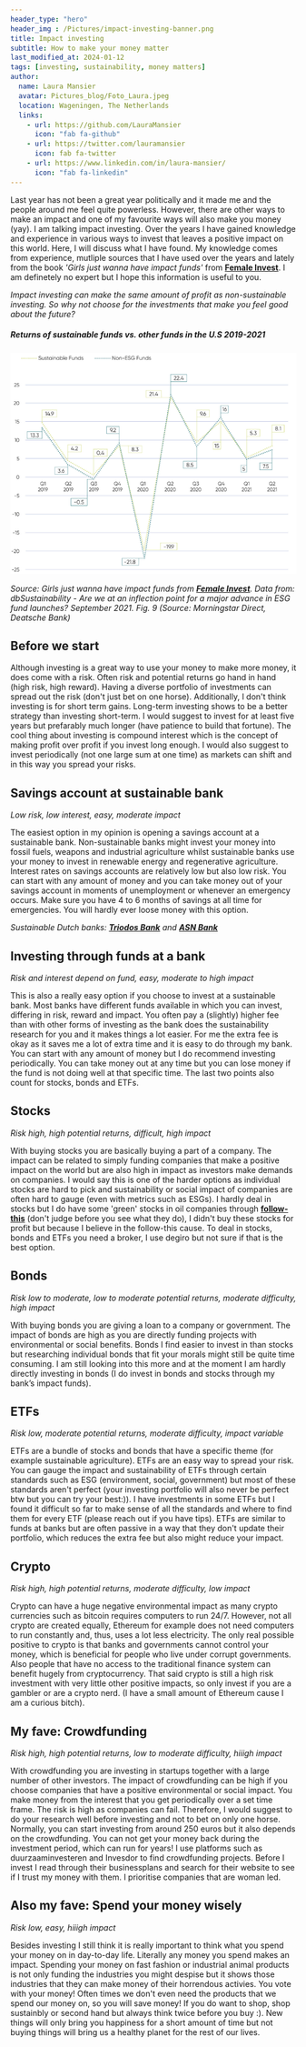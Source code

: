 ```yaml
---
header_type: "hero"
header_img : /Pictures/impact-investing-banner.png
title: Impact investing
subtitle: How to make your money matter
last_modified_at: 2024-01-12
tags: [investing, sustainability, money matters]
author:
  name: Laura Mansier
  avatar: Pictures_blog/Foto_Laura.jpeg
  location: Wageningen, The Netherlands
  links:                
    - url: https://github.com/LauraMansier
      icon: "fab fa-github"
    - url: https://twitter.com/lauramansier
      icon: fab fa-twitter
    - url: https://www.linkedin.com/in/laura-mansier/
      icon: "fab fa-linkedin"
---
```


Last year has not been a great year politically and it made me and the people around me feel quite powerless. However, there are other ways to make an impact and one of my favourite ways will also make you money (yay). I am talking impact investing. Over the years I have gained knowledge and experience in various ways to invest that leaves a positive impact on this world. Here, I will discuss what I have found. My knowledge comes from experience, mutliple sources that I have used over the years and lately from the book _'Girls just wanna have impact funds'_ from **[Female Invest](https://www.femaleinvest.com/)**. I am definetely no expert but I hope this information is useful to you.

_Impact investing can make the same amount of  profit as non-sustainable investing. So why not choose for the investments that make you feel good about the future?_

##### Returns of sustainable funds vs. other funds in the U.S 2019-2021

<img src="Pictures_blog/sustainable-vs-unsustainable-investing.PNG" title="Returns of sustainable funds vs. other funds in the U.S 2019-2021">

_Source: Girls just wanna have impact funds from **[Female Invest](https://www.femaleinvest.com/)**. Data from: dbSustainability - Are we at an inflection point for a major advance in ESG fund launches? September 2021. Fig. 9 (Source: Morningstar Direct, Deatsche Bank)_

## Before we start

Although investing is a great way to use your money to make more money, it does come with a risk. Often risk and potential returns go hand in hand (high risk, high reward). Having a diverse portfolio of investments can spread out the risk (don't just bet on one horse). Additionally, I don't think investing is for short term gains. Long-term investing shows to be a better strategy than investing short-term. I would suggest to invest for at least five years but prefarably much longer (have patience to build that fortune). The cool thing about investing is compound interest which is the concept of making profit over profit if you invest long enough. I would also suggest to invest periodically (not one large sum at one time) as markets can shift and in this way you spread your risks.

## Savings account at sustainable bank
_Low risk, low interest, easy, moderate impact_

The easiest option in my opinion is opening a savings account at a sustainable bank. Non-sustainable banks might invest your money into fossil fuels, weapons and industrial agriculture whilst sustainable banks use your money to invest in renewable energy and regenerative agriculture. Interest rates on savings accounts are relatively low but also low risk. You can start with any amount of money and you can take money out of your savings account in moments of unemployment or whenever an emergency occurs. Make sure you have 4 to 6 months of savings at all time for emergencies. You will hardly ever loose money with this option. 

_Sustainable Dutch banks: **[Triodos Bank](https://www.triodos.nl/)** and **[ASN Bank](https://www.asnbank.nl/home.html)**_

## Investing through funds at a bank
_Risk and interest depend on fund, easy, moderate to high impact_

This is also a really easy option if you choose to invest at a sustainable bank. Most banks have different funds available in which you can invest, differing in risk, reward and impact. You often pay a (slightly) higher fee than with other forms of investing as the bank does the sustainability research for you and it makes things a lot easier. For me the extra fee is okay as it saves me a lot of extra time and it is easy to do through my bank. You can start with any amount of money but I do recommend investing periodically. You can take money out at any time but you can lose money if the fund is not doing well at that specific time. The last two points also count for stocks, bonds and ETFs.

## Stocks
_Risk high, high potential returns, difficult, high impact_

With buying stocks you are basically buying a part of a company. The impact can be related to simply funding companies that make a positive impact on the world but are also high in impact as investors make demands on companies. I would say this is one of the harder options as individual stocks are hard to pick and sustainability or social impact of companies are often hard to gauge (even with metrics such as ESGs). I hardly deal in stocks but I do have some 'green' stocks in oil companies through **[follow-this](https://www.follow-this.org/)** (don't judge before you see what they do), I didn't buy these stocks for profit but because I believe in the follow-this cause. To deal in stocks, bonds and ETFs you need a broker, I use degiro but not sure if that is the best option.

## Bonds
_Risk low to moderate, low to moderate potential returns, moderate difficulty, high impact_

With buying bonds you are giving a loan to a company or government. The impact of bonds are high as you are directly funding projects with environmental or social benefits. Bonds I find easier to invest in than stocks but researching individual bonds that fit your morals might still be quite time consuming. I am still looking into this more and at the moment I am hardly directly investing in bonds (I do invest in bonds and stocks through my bank’s impact funds).

## ETFs
_Risk low, moderate potential returns, moderate difficulty, impact variable_

ETFs are a bundle of stocks and bonds that have a specific theme (for example sustainable agriculture). ETFs are an easy way to spread your risk. You can gauge the impact and sustainability of ETFs through certain standards such as ESG (environment, social, government) but most of these standards aren't perfect (your investing portfolio will also never be perfect btw but you can try your best:)). I have investments in some ETFs but I found it difficult so far to make sense of all the standards and where to find them for every ETF (please reach out if you have tips). ETFs are similar to funds at banks but are often passive in a way that they don't update their portfolio, which reduces the extra fee but also might reduce your impact.

## Crypto
_Risk high, high potential returns, moderate difficulty, low impact_

Crypto can have a huge negative environmental impact as many crypto currencies such as bitcoin requires computers to run 24/7. However, not all crypto are created equally, Ethereum for example does not need computers to run constantly and, thus, uses a lot less electricity. The only real possible positive to crypto is that banks and governments cannot control your money, which is beneficial for people who live under corrupt governments. Also people that have no access to the traditional finance system can benefit hugely from cryptocurrency.
That said crypto is still a high risk investment with very little other positive impacts, so only invest if you are a gambler or are a crypto nerd. (I have a small amount of Ethereum cause I am a curious bitch).

## My fave: Crowdfunding
_Risk high, high potential returns, low to moderate difficulty, hiiigh impact_

With crowdfunding you are investing in startups together with a large number of other investors. The impact of crowdfunding can be high if you choose companies that have a positive environmental or social impact. You make money from the interest that you get periodically over a set time frame. The risk is high as companies can fail. Therefore, I would suggest to do your research well before investing and not to bet on only one horse. Normally, you can start investing from around 250 euros but it also depends on the crowdfunding. You can not get your money back during the investment period, which can run for years! I use platforms such as duurzaaminvesteren and Invesdor to find crowdfunding projects. Before I invest I read through their businessplans and search for their website to see if I trust my money with them. I prioritise companies that are woman led.

## Also my fave: Spend your money wisely
_Risk low, easy, hiiigh impact_

Besides investing I still think it is really important to think what you spend your money on in day-to-day life. Literally any money you spend makes an impact. Spending your money on fast fashion or industrial animal products is not only funding the industries you might despise but it shows those industries that they can make money of their horrendous activies. You vote with your money! Often times we don't even need the products that we spend our money on, so you will save money!
If you do want to shop, shop sustainbly or second hand but always think twice before you buy :).
New things will only bring you happiness for a short amount of time but not buying things will bring us a healthy planet for the rest of our lives.
